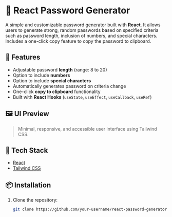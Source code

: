 # 🔐 React Password Generator

A simple and customizable password generator built with **React**. It allows users to generate strong, random passwords based on specified criteria such as password length, inclusion of numbers, and special characters. Includes a one-click copy feature to copy the password to clipboard.

## 🚀 Features

- Adjustable password **length** (range: 8 to 20)
- Option to include **numbers**
- Option to include **special characters**
- Automatically generates password on criteria change
- One-click **copy to clipboard** functionality
- Built with **React Hooks** (`useState`, `useEffect`, `useCallback`, `useRef`)

## 🖼️ UI Preview

> Minimal, responsive, and accessible user interface using Tailwind CSS.

## 🧱 Tech Stack

- [React](https://reactjs.org/)
- [Tailwind CSS](https://tailwindcss.com/)

## 📦 Installation

1. Clone the repository:
   ```bash
   git clone https://github.com/your-username/react-password-generator.git
   ```

